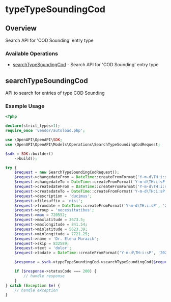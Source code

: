 # typeTypeSoundingCod

## Overview

Search API for 'COD Sounding' entry type

### Available Operations

* [searchTypeSoundingCod](#searchtypesoundingcod) - Search API for 'COD Sounding' entry type

## searchTypeSoundingCod

API to search for entries of type COD Sounding

### Example Usage

```php
<?php

declare(strict_types=1);
require_once 'vendor/autoload.php';

use \OpenAPI\OpenAPI\SDK;
use \OpenAPI\OpenAPI\Models\Operations\SearchTypeSoundingCodRequest;

$sdk = SDK::builder()
    ->build();

try {
    $request = new SearchTypeSoundingCodRequest();
    $request->changedateFrom = DateTime::createFromFormat('Y-m-d\TH:i:sP', '2021-06-20T14:42:56.584Z');
    $request->changedateTo = DateTime::createFromFormat('Y-m-d\TH:i:sP', '2022-06-15T12:37:10.194Z');
    $request->createdateFrom = DateTime::createFromFormat('Y-m-d\TH:i:sP', '2022-12-06T10:34:05.102Z');
    $request->createdateTo = DateTime::createFromFormat('Y-m-d\TH:i:sP', '2021-05-14T00:18:21.167Z');
    $request->description = 'ducimus';
    $request->filesuffix = 'nisi';
    $request->fromdate = DateTime::createFromFormat('Y-m-d\TH:i:sP', '2020-05-07T02:41:22.401Z');
    $request->group = 'necessitatibus';
    $request->max = 720552;
    $request->maxlatitude = 3673.5;
    $request->maxlongitude = 841.54;
    $request->minlatitude = 5623.39;
    $request->minlongitude = 7721.25;
    $request->name = 'Dr. Elena Murazik';
    $request->skip = 832589;
    $request->text = 'dolor';
    $request->todate = DateTime::createFromFormat('Y-m-d\TH:i:sP', '2022-08-31T14:19:07.244Z');

    $response = $sdk->typeTypeSoundingCod->searchTypeSoundingCod($request);

    if ($response->statusCode === 200) {
        // handle response
    }
} catch (Exception $e) {
    // handle exception
}
```
